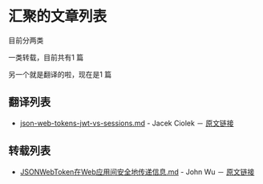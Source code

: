 # 汇聚的文章列表
 目前分两类

 一类转载，目前共有1 篇

 另一个就是翻译的啦，现在是1 篇

## 翻译列表

- [json-web-tokens-jwt-vs-sessions.md](./100001.tran.json-web-tokens-jwt-vs-sessions.md) - Jacek Ciolek － [原文链接](https://float-middle.com/json-web-tokens-jwt-vs-sessions/)


## 转载列表

- [JSONWebToken在Web应用间安全地传递信息.md](./100002.repost.JSONWebToken在Web应用间安全地传递信息.md) - John Wu － [原文链接](http://blog.leapoahead.com/2015/09/06/understanding-jwt/)
